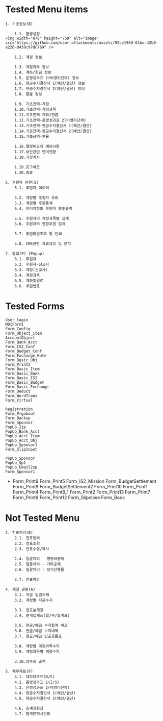 # Tested Menu items	

```
1. 기초정보(B)

	1.1. 환경설정
<img width="876" height="759" alt="image" src="https://github.com/user-attachments/assets/92ce1949-61be-42b0-a226-8439c97dc769" />

	1.2. 계정 정보 
	
	1.3. 계정과목 정보 
	1.4. 계좌/현금 정보 
	1.5. 운영성과표 2(비영리단체) 정보 
	1.6. 현금수지결산서 1(예산/결산) 정보 
	1.7. 현금수지결산서 2(예산/결산) 정보 
	1.8. 환율 정보 
		
	1.9. 기초잔액-계정
	1.10.기초잔액-계정과목 
	1.11.기초잔액-계좌/현금 
	1.12.기초잔액-운영성과표 2(비영리단체) 
	1.13.기초잔액-현금수지결산서 1(예산/결산) 
	1.14.기초잔액-현금수지결산서 2(예산/결산) 
	1.15.기초금액-환율 
		
	1.16.행정비공제 예외사항 
	1.17.보안관련 단어전환 
	1.18.가상계좌 
		
	1.19.로그아웃 
	1.20.종료

5. 후원자 관련(S) 	
	5.1. 후원자 데이터
   
	5.2. 계정별 후원자 조회 
	5.3. 계정별 후원통계 
	5.4. 여러계정의 후원자 봉투출력
   
	5.5. 후원자의 계정과목별 집계
	5.6. 후원자의 종합후원 집계
   
	5.7. 후원회원조회 및 인쇄
   
	5.8. CMS관련 자료생성 및 분석 
	
7. 팝업(P) (Popup)	
	6.1. 후원자 
	6.2. 후원자-선교사
	6.3. 계정(선교사) 
	6.4. 계정과목 
	6.5. 계좌및경로 
	6.6. 우편번호

```

# Tested Forms	

	User_login
	MDIForm1
	Form_Config
	Form_Object_item
	AccountObject
	Form_Bank_Acct
	Form_IS2_Conf
	Form_Budget_Conf
	Form_Exchange_Rate
	Form_Basic_Obj
	Form_Print2
	Form_Basic_Item
	Form_Basic_Bank
	Form_Basic_IS2
	Form_Basic_Budget
	Form_Basic_Exchange
	Form_Deduct
	Form_WordTrans
	Form_Virtual
	
	Registration
	Form_Prgabout
	Form_Backup
	Form_Sponsor
	PopUp_Zip
	PopUp_Bank_Acct
	PopUp_Acct_Item
	PopUp_Acct_Obj
	PopUp_Sponsor1
	Form_Slipinput
	
	PopUp_Sponsor
	PopUp_Sp1
	Popup_Email2sp
	Form_Sponsor1
 -
	Form_Print9
	Form_Print5
	Form_IS2_Mission
	Form_BudgetSettlement
	Form_Print8
	Form_BudgetSettlement2
	Form_Print10
	Form_Print1
	Form_Print4
	Form_Print8_1
	Form_Print2
	Form_Print13
	Form_Print7
	Form_Print6
	Form_Print12
	Form_Slipclose
	Form_Book


# Not Tested Menu

```
2. 전표처리(E) 	
	2.1. 전표입력
	2.2. 전표조회 
	2.3. 전표수정/복사
   
	2.4. 일괄처리 - 행정비공제 
	2.5. 일괄처리 - 기타공제 
	2.6. 일괄처리 - 정기간행물
   
	2.7. 전표마감 
	
4. 재정 관련(A) 	
	3.1. 자금 일일시재 
	3.2. 계정별 자금수지
   
	3.3. 전표분개장
	3.4. 분개집계표(일/주/월계표)
   
	3.5. 현금/예금 수지합계 비교 
	3.6. 현금/예금 수지내역 
	3.7. 현금/예금 입출흐름표

	3.8. 계정별 계정과목수지
	3.9. 계정과목별 계정수지
   
	3.10.영수증 출력 
	
5. 재무제표(F)  	
	4.1. 대차대조표(B/S)  
	4.2. 운영성과표 1(I/S)        
	4.3. 운영성과표 2(비영리단체) 
	4.4. 현금수지결산서 1(예산/결산)
	4.5. 현금수지결산서 2(예산/결산)
   
	4.6. 총계정원장 
	4.7. 합계잔액시산표    
```
